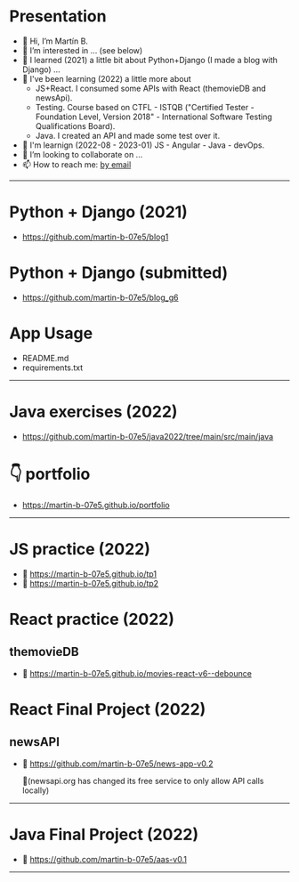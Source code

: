 # Presentation
- 👋 Hi, I’m Martín B.
- 👀 I’m interested in ... (see below)
- 🌱 I learned (2021) a little bit about Python+Django (I made a blog with Django) ...
- 🌱 I've been learning (2022) a little more about
    - JS+React. I consumed some APIs with React (themovieDB and newsApi).
    - Testing. Course based on CTFL - ISTQB  ("Certified Tester - Foundation Level, Version 2018" - International Software Testing Qualifications Board).
    - Java. I created an API and made some test over it.
- 👷 I'm learnign (2022-08 - 2023-01) JS - Angular - Java - devOps.
- 💞️ I’m looking to collaborate on ...
- 📫 How to reach me: <a href="https://tinyurl.com/yc8c53kw" title="email" target="_blank">by email</a>
--------------------------------------------------
# Python + Django (2021)
- https://github.com/martin-b-07e5/blog1

# Python + Django (submitted)
- https://github.com/martin-b-07e5/blog_g6

# App Usage
- README.md
- requirements.txt
--------------------------------------------------
# Java exercises (2022)
- https://github.com/martin-b-07e5/java2022/tree/main/src/main/java

# 👇 portfolio
- https://martin-b-07e5.github.io/portfolio
--------------------------------------------------
# JS practice (2022)
- 🚀 https://martin-b-07e5.github.io/tp1
- 🚀 https://martin-b-07e5.github.io/tp2

# React practice (2022)
## themovieDB
- 🚀 https://martin-b-07e5.github.io/movies-react-v6--debounce

# React Final Project (2022)
## newsAPI
- 🚀 https://github.com/martin-b-07e5/news-app-v0.2 

  👀(newsapi.org has changed its free service to only allow API calls locally)
--------------------------------------------------
# Java Final Project (2022)
- 🚀 https://github.com/martin-b-07e5/aas-v0.1
--------------------------------------------------
